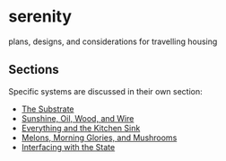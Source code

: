 # serenity
plans, designs, and considerations for travelling housing

## Sections

Specific systems are discussed in their own section:

* [The Substrate](substrate/)
* [Sunshine, Oil, Wood, and Wire](energy/)
* [Everything and the Kitchen Sink](kitchen/)
* [Melons, Morning Glories, and Mushrooms](growth/)
* [Interfacing with the State](legal/)

